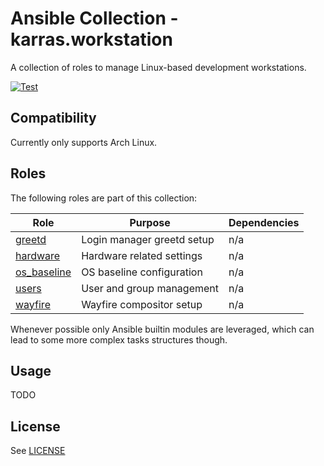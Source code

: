 # Ansible Collection - karras.workstation

A collection of roles to manage Linux-based development workstations.

[![Test](https://github.com/karras/ansible-collection-workstation/actions/workflows/test.yml/badge.svg)](https://github.com/karras/ansible-collection-workstation/actions/workflows/test.yml)

## Compatibility

Currently only supports Arch Linux.

## Roles

The following roles are part of this collection:

| Role                                | Purpose                    | Dependencies |
| ----------------------------------- | -------------------------- | ------------ |
| [greetd](./roles/greetd)            | Login manager greetd setup | n/a          |
| [hardware](./roles/hardware)        | Hardware related settings  | n/a          |
| [os\_baseline](./roles/os_baseline) | OS baseline configuration  | n/a          |
| [users](./roles/users)              | User and group management  | n/a          |
| [wayfire](./roles/wayfire)          | Wayfire compositor setup   | n/a          |

Whenever possible only Ansible builtin modules are leveraged, which can lead to
some more complex tasks structures though.

## Usage

TODO

## License

See [LICENSE](./LICENSE)
